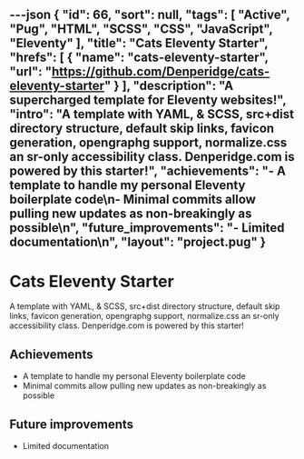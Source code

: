 ---json
{
"id": 66,
"sort": null,
"tags": [
"Active",
"Pug",
"HTML",
"SCSS",
"CSS",
"JavaScript",
"Eleventy"
],
"title": "Cats Eleventy Starter",
"hrefs": [
{
"name": "cats-eleventy-starter",
"url": "https://github.com/Denperidge/cats-eleventy-starter"
}
],
"description": "A supercharged template for Eleventy websites!",
"intro": "A template with YAML, & SCSS, src+dist directory structure, default skip links, favicon generation, opengraphg support, normalize.css an sr-only accessibility class. Denperidge.com is powered by this starter!",
"achievements": "- A template to handle my personal Eleventy boilerplate code\n- Minimal commits allow pulling new updates as non-breakingly as possible\n",
"future_improvements": "- Limited documentation\n",
"layout": "project.pug"
}
---
# Cats Eleventy Starter
A template with YAML, & SCSS, src+dist directory structure, default skip links, favicon generation, opengraphg support, normalize.css an sr-only accessibility class. Denperidge.com is powered by this starter!

## Achievements
- A template to handle my personal Eleventy boilerplate code
- Minimal commits allow pulling new updates as non-breakingly as possible


## Future improvements
- Limited documentation

